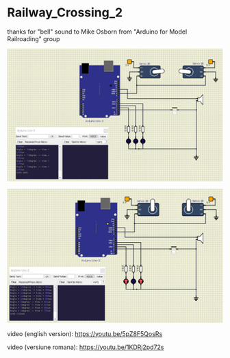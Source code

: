 # Railway_Crossing_2
thanks for "bell" sound to Mike Osborn from "Arduino for Model Railroading" group

![schematic_leds_off](https://github.com/tehniq3/Railway_Crossing_2/blob/main/Railway_crossing_servo_bell_button_schematic.PNG)

![schematic_leds_on](https://github.com/tehniq3/Railway_Crossing_2/blob/main/Railway_crossing_servo_bell_button_schematic_2.PNG)

video (english version): https://youtu.be/5pZ8F5QosRs

video (versiune romana): https://youtu.be/1KDRj2pd72s



